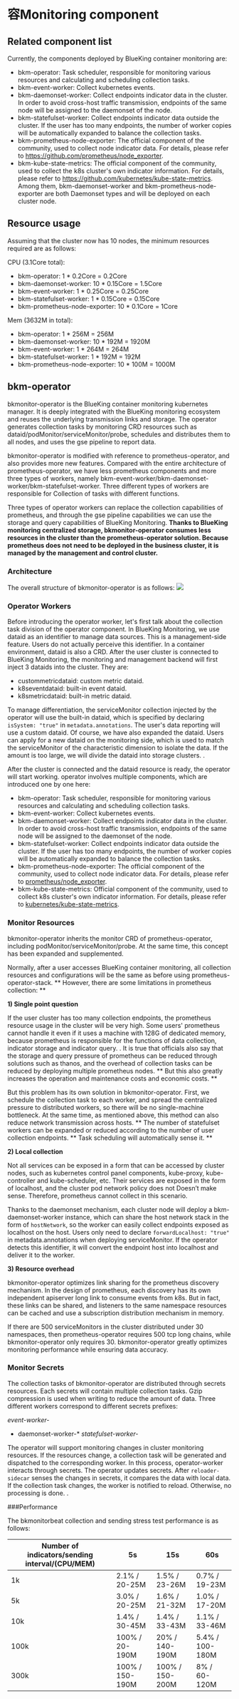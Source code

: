 # 容Monitoring component

## Related component list

Currently, the components deployed by BlueKing container monitoring are:

* bkm-operator: Task scheduler, responsible for monitoring various resources and calculating and scheduling collection tasks.
* bkm-event-worker: Collect kubernetes events.
* bkm-daemonset-worker: Collect endpoints indicator data in the cluster. In order to avoid cross-host traffic transmission, endpoints of the same node will be assigned to the daemonset of the node.
* bkm-statefulset-worker: Collect endpoints indicator data outside the cluster. If the user has too many endpoints, the number of worker copies will be automatically expanded to balance the collection tasks.
* bkm-prometheus-node-exporter: The official component of the community, used to collect node indicator data. For details, please refer to https://github.com/prometheus/node_exporter.
* bkm-kube-state-metrics: The official component of the community, used to collect the k8s cluster's own indicator information. For details, please refer to https://github.com/kubernetes/kube-state-metrics.
Among them, bkm-daemonset-worker and bkm-prometheus-node-exporter are both Daemonset types and will be deployed on each cluster node.



## Resource usage

Assuming that the cluster now has 10 nodes, the minimum resources required are as follows:

CPU (3.1Core total):

* bkm-operator: 1 * 0.2Core = 0.2Core
* bkm-daemonset-worker: 10 * 0.15Core = 1.5Core
* bkm-event-worker: 1 * 0.25Core = 0.25Core
* bkm-statefulset-worker: 1 * 0.15Core = 0.15Core
* bkm-prometheus-node-exporter: 10 * 0.1Core = 1Core

Mem (3632M in total):

* bkm-operator: 1 * 256M = 256M
* bkm-daemonset-worker: 10 * 192M = 1920M
* bkm-event-worker: 1 * 264M = 264M
* bkm-statefulset-worker: 1 * 192M = 192M
* bkm-prometheus-node-exporter: 10 * 100M = 1000M

## bkm-operator

bkmonitor-operator is the BlueKing container monitoring kubernetes manager. It is deeply integrated with the BlueKing monitoring ecosystem and reuses the underlying transmission links and storage. The operator generates collection tasks by monitoring CRD resources such as dataid/podMonitor/serviceMonitor/probe, schedules and distributes them to all nodes, and uses the gse pipeline to report data.

bkmonitor-operator is modified with reference to prometheus-operator, and also provides more new features. Compared with the entire architecture of prometheus-operator, we have less prometheus components and more three types of workers, namely bkm-event-worker/bkm-daemonset-worker/bkm-statefulset-worker. Three different types of workers are responsible for Collection of tasks with different functions.

Three types of operator workers can replace the collection capabilities of prometheus, and through the gse pipeline capabilities we can use the storage and query capabilities of BlueKing Monitoring. **Thanks to BlueKing monitoring centralized storage, bkmonitor-operator consumes less resources in the cluster than the prometheus-operator solution. Because prometheus does not need to be deployed in the business cluster, it is managed by the management and control cluster.**

### Architecture
The overall structure of bkmonitor-operator is as follows:
![](media/16921744056585.jpg)


### Operator Workers

Before introducing the operator worker, let's first talk about the collection task division of the operator component. In BlueKing Monitoring, we use dataid as an identifier to manage data sources. This is a management-side feature. Users do not actually perceive this identifier. In a container environment, dataid is also a CRD. After the user cluster is connected to BlueKing Monitoring, the monitoring and management backend will first inject 3 dataids into the cluster. They are:

* custommetricdataid: custom metric dataid.
* k8seventdataid: built-in event dataid.
* k8smetricdataid: built-in metric dataid.

To manage differentiation, the serviceMonitor collection injected by the operator will use the built-in dataid, which is specified by declaring `isSystem: "true"` in `metadata.annotations`. The user's data reporting will use a custom dataid. Of course, we have also expanded the dataid. Users can apply for a new dataid on the monitoring side, which is used to match the serviceMonitor of the characteristic dimension to isolate the data. If the amount is too large, we will divide the dataid into storage clusters. .

After the cluster is connected and the dataid resource is ready, the operator will start working. operator involves multiple components, which are introduced one by one here:

* bkm-operator: Task scheduler, responsible for monitoring various resources and calculating and scheduling collection tasks.
* bkm-event-worker: Collect kubernetes events.
* bkm-daemonset-worker: Collect endpoints indicator data in the cluster. In order to avoid cross-host traffic transmission, endpoints of the same node will be assigned to the daemonset of the node.
* bkm-statefulset-worker: Collect endpoints indicator data outside the cluster. If the user has too many endpoints, the number of worker copies will be automatically expanded to balance the collection tasks.
* bkm-prometheus-node-exporter: The official component of the community, used to collect node indicator data. For details, please refer to [prometheus/node_exporter](https://github.com/prometheus/node_exporter).
* bkm-kube-state-metrics: Official component of the community, used to collect k8s cluster's own indicator information. For details, please refer to [kubernetes/kube-state-metrics](https://github.com/kubernetes/kube-state-metrics ).

### Monitor Resources

bkmonitor-operator inherits the monitor CRD of prometheus-operator, including podMonitor/serviceMonitor/probe. At the same time, this concept has been expanded and supplemented.

Normally, after a user accesses BlueKing container monitoring, all collection resources and configurations will be the same as before using prometheus-operator-stack. ** However, there are some limitations in prometheus collection: **

**1) Single point question**

If the user cluster has too many collection endpoints, the prometheus resource usage in the cluster will be very high. Some users' prometheus cannot handle it even if it uses a machine with 128G of dedicated memory, because prometheus is responsible for the functions of data collection, indicator storage and indicator query. . It is true that officials also say that the storage and query pressure of prometheus can be reduced through solutions such as thanos, and the overhead of collection tasks can be reduced by deploying multiple prometheus nodes. ** But this also greatly increases the operation and maintenance costs and economic costs. **

But this problem has its own solution in bkmonitor-operator. First, we schedule the collection task to each worker, and spread the centralized pressure to distributed workers, so there will be no single-machine bottleneck. At the same time, as mentioned above, this method can also reduce network transmission across hosts. ** The number of statefulset workers can be expanded or reduced according to the number of user collection endpoints. ** Task scheduling will automatically sense it. **

**2) Local collection**

Not all services can be exposed in a form that can be accessed by cluster nodes, such as kubernetes control panel components, kube-proxy, kube-controller and kube-scheduler, etc. Their services are exposed in the form of localhost, and the cluster pod network policy does not Doesn’t make sense. Therefore, prometheus cannot collect in this scenario.

Thanks to the daemonset mechanism, each cluster node will deploy a bkm-daemonset-worker instance, which can share the host network stack in the form of `hostNetwork`, so the worker can easily collect endpoints exposed as localhost on the host. Users only need to declare `forwardLocalhost: "true"` in metadata.annotations when deploying serviceMonitor. If the operator detects this identifier, it will convert the endpoint host into localhost and deliver it to the worker.

**3) Resource overhead**

bkmonitor-operator optimizes link sharing for the prometheus discovery mechanism. In the design of prometheus, each discovery has its own independent apiserver long link to consume events from k8s. But in fact, these links can be shared, and listeners to the same namespace resources can be cached and use a subscription distribution mechanism in memory.

If there are 500 serviceMonitors in the cluster distributed under 30 namespaces, then prometheus-operator requires 500 tcp long chains, while bkmonitor-operator only requires 30. bkmonitor-operator greatly optimizes monitoring performance while ensuring data accuracy.

### Monitor Secrets

The collection tasks of bkmonitor-operator are distributed through secrets resources. Each secrets will contain multiple collection tasks. Gzip compression is used when writing to reduce the amount of data. Three different workers correspond to different secrets prefixes:

*event-worker-*
* daemonset-worker-*
*statefulset-worker-*

The operator will support monitoring changes in cluster monitoring resources. If the resources change, a collection task will be generated and dispatched to the corresponding worker. In this process, operator-worker interacts through secrets. The operator updates secrets. After `reloader-sidecar` senses the changes in secrets, it compares the data with local data. If the collection task changes, the worker is notified to reload. Otherwise, no processing is done. .

###Performance

The bkmonitorbeat collection and sending stress test performance is as follows:

| Number of indicators/sending interval/(CPU/MEM)| 5s | 15s | 60s |
| --- | --- | --- | --- |
| 1k | 2.1% / 20-25M | 1.5% / 23-26M | 0.7% / 19-23M |
| 5k | 3.0% / 20-25M | 1.6% / 21-32M | 1.0% / 17-20M |
| 10k | 1.4% / 30-45M | 1.4% / 33-43M | 1.1% / 33-46M |
| 100k | 100% / 20-190M | 20% / 140-190M | 5.4% / 100-180M |
| 300k | 100% / 150-190M | 100% / 150-200M | 8% / 60-120M |